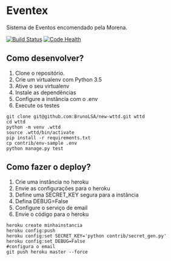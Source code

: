 # Eventex

Sistema de Eventos encomendado pela Morena.

[![Build Status](https://travis-ci.org/BrunoLSA/new-wttd.svg?branch=master)](https://travis-ci.org/BrunoLSA/new-wttd)
[![Code Health](https://landscape.io/github/BrunoLSA/new-wttd/master/landscape.svg?style=flat)](https://landscape.io/github/BrunoLSA/new-wttd/master)


## Como desenvolver?

1. Clone o repositório.
2. Crie um virtualenv com Python 3.5
3. Ative o seu virtualenv
4. Instale as dependências
5. Configure a instância com o .env
6. Execute os testes

```console
git clone git@github.com:BrunoLSA/new-wttd.git wttd
cd wttd
python -m venv .wttd
source .wttd/bin/activate
pip install -r requirements.txt
cp contrib/env-sample .env
python manage.py test
```

## Como fazer o deploy?

1. Crie uma instância no heroku
2. Envie as configurações para o heroku
3. Define uma SECRET_KEY segura para a instância
4. Defina DEBUG=False
5. Configure o serviço de email
6. Envie o código para o heroku


```console
heroku create minhainstancia
heroku config:push
heroku config:set SECRET_KEY='python contrib/secret_gen.py'
heroku config:set DEBUG=False
#configura o email
git push heroku master --force
```
